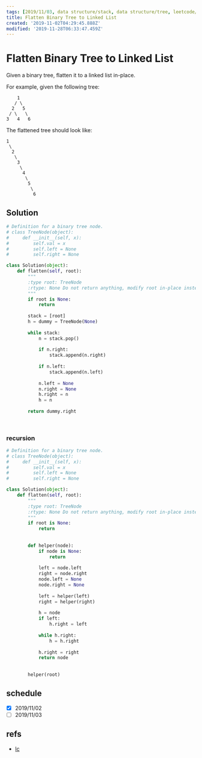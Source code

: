 ```yaml
---
tags: [2019/11/03, data structure/stack, data structure/tree, leetcode/114, method/recursion, method/traversal/dfs]
title: Flatten Binary Tree to Linked List
created: '2019-11-02T04:29:45.888Z'
modified: '2019-11-28T06:33:47.459Z'
---
```


# Flatten Binary Tree to Linked List

Given a binary tree, flatten it to a linked list in-place.

For example, given the following tree:

```
    1
   / \
  2   5
 / \   \
3   4   6
```

The flattened tree should look like:

```
1
 \
  2
   \
    3
     \
      4
       \
        5
         \
          6
```

## Solution


```python
# Definition for a binary tree node.
# class TreeNode(object):
#     def __init__(self, x):
#         self.val = x
#         self.left = None
#         self.right = None

class Solution(object):
    def flatten(self, root):
        """
        :type root: TreeNode
        :rtype: None Do not return anything, modify root in-place instead.
        """
        if root is None:
            return
        
        stack = [root]
        h = dummy = TreeNode(None)
        
        while stack:
            n = stack.pop()
            
            if n.right:
                stack.append(n.right)
            
            if n.left:
                stack.append(n.left)
            
            n.left = None
            n.right = None
            h.right = n
            h = n
            
        return dummy.right
            
        
```

### recursion

```python
# Definition for a binary tree node.
# class TreeNode(object):
#     def __init__(self, x):
#         self.val = x
#         self.left = None
#         self.right = None

class Solution(object):
    def flatten(self, root):
        """
        :type root: TreeNode
        :rtype: None Do not return anything, modify root in-place instead.
        """
        if root is None:
            return
        
        
        def helper(node):
            if node is None:
                return
            
            left = node.left
            right = node.right
            node.left = None
            node.right = None
            
            left = helper(left)
            right = helper(right)
            
            h = node
            if left:
                h.right = left
                
            while h.right:
                h = h.right
                
            h.right = right
            return node
            
        
        helper(root)
```

## schedule

* [x] 2019/11/02
* [ ] 2019/11/03

## refs

* [lc](https://leetcode.com/problems/flatten-binary-tree-to-linked-list/)
